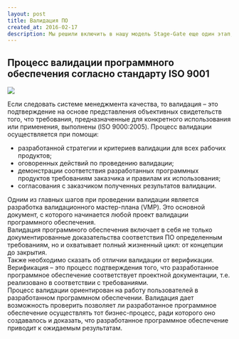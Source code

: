 ```yaml
---
layout: post
title: Валидация ПО
created_at: 2016-02-17
description: Мы решили включить в нашу модель Stage-Gate еще один этап, а именно процесс валида-ции.  Валидация позволит Заказчику...
---
```


## Процесс валидации программного обеспечения согласно стандарту ISO 9001

![](http://eigenmethod.com/img/validation.jpg)

Если следовать системе менеджмента качества, то валидация – это   подтверждение на основе представления объективных свидетельств того, что требования, предназначенные для конкретного использования или применения, выполнены (ISO 9000:2005).
Процесс валидации осуществляется при помощи:  
* разработанной стратегии и критериев валидации для всех рабочих продуктов;
* оговоренных действий по проведению валидации;
* демонстрации соответствия разработанных программных продуктов требованиям заказчика и правилам их использования;
* согласования с заказчиком полученных результатов валидации.

Одним из главных шагов при проведении валидации является разработка валидационного мастер-плана (VMP). Это основной документ, с которого начинается любой проект валидации программного обеспечения.   
Валидация программного обеспечения включает в себя не только документированные доказательства соответствия ПО определенным требованиям, но и охватывает полный жизненный цикл: от концепции до закрытия.   
Также необходимо сказать об отличии валидации от верификации. Верификация – это процесс подтверждения того, что разработанное программное обеспечение соответствует проектной документации, т.е. реализовано в соответствии с требованиями.   
Процесс валидации ориентирован на работу пользователей в разработанном программном обеспечении. Валидация дает возможность проверить позволяет  ли разработанное программное обеспечение осуществлять тот бизнес-процесс, ради которого оно создавалось и доказать, что разработанное программное обеспечение приводит к ожидаемым результатам. 